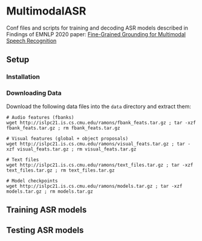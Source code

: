 # MultimodalASR
Conf files and scripts for training and decoding ASR models described in Findings of EMNLP 2020 paper: [Fine-Grained Grounding for Multimodal Speech Recognition](https://arxiv.org/abs/2010.02384)

## Setup

### Installation

### Downloading Data

Download the following data files into the `data` directory and extract them:

```
# Audio features (fbanks)
wget http://islpc21.is.cs.cmu.edu/ramons/fbank_feats.tar.gz ; tar -xzf fbank_feats.tar.gz ; rm fbank_feats.tar.gz

# Visual features (global + object proposals)
wget http://islpc21.is.cs.cmu.edu/ramons/visual_feats.tar.gz ; tar -xzf visual_feats.tar.gz ; rm visual_feats.tar.gz

# Text files
wget http://islpc21.is.cs.cmu.edu/ramons/text_files.tar.gz ; tar -xzf text_files.tar.gz ; rm text_files.tar.gz

# Model checkpoints
wget http://islpc21.is.cs.cmu.edu/ramons/models.tar.gz ; tar -xzf models.tar.gz ; rm models.tar.gz
```

## Training ASR models

## Testing ASR models
